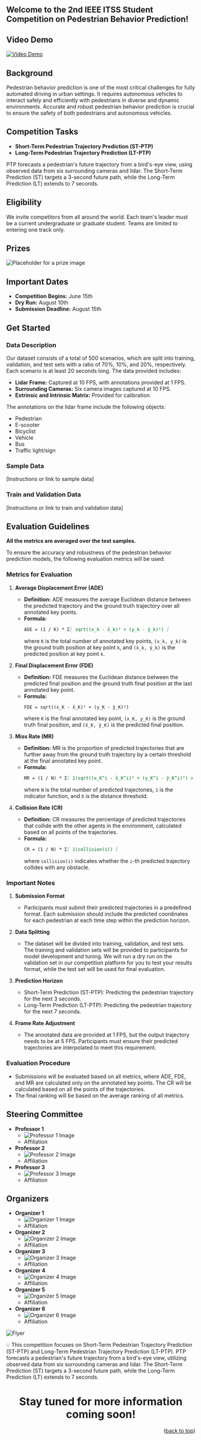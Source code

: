 
## Welcome to the 2nd IEEE ITSS Student Competition on Pedestrian Behavior Prediction!

## Video Demo
[![Video Demo](https://github.com/IEEE-ITSS-HAIT/2024-IEEE-ITSS-PBP/raw/competition_release_1.0/images/thumbnail.png)](https://github.com/IEEE-ITSS-HAIT/2024-IEEE-ITSS-PBP/assets/79834399/d6f0c718-6e91-46c7-ba65-03ce0c46a8f5)

## Background
Pedestrian behavior prediction is one of the most critical challenges for fully automated driving in urban settings. It requires autonomous vehicles to interact safely and efficiently with pedestrians in diverse and dynamic environments. Accurate and robust pedestrian behavior prediction is crucial to ensure the safety of both pedestrians and autonomous vehicles.

## Competition Tasks
- **Short-Term Pedestrian Trajectory Prediction (ST-PTP)**
- **Long-Term Pedestrian Trajectory Prediction (LT-PTP)**

PTP forecasts a pedestrian's future trajectory from a bird's-eye view, using observed data from six surrounding cameras and lidar. The Short-Term Prediction (ST) targets a 3-second future path, while the Long-Term Prediction (LT) extends to 7 seconds.

## Eligibility
We invite competitors from all around the world. Each team's leader must be a current undergraduate or graduate student. Teams are limited to entering one track only.

## Prizes
![Placeholder for a prize image](file-Sy85iu64zALlDTEwthTUWH9p)

## Important Dates
- **Competition Begins:** June 15th
- **Dry Run:** August 10th
- **Submission Deadline:** August 15th
## Get Started
### Data Description
Our dataset consists of a total of 500 scenarios, which are split into training, validation, and test sets with a ratio of 70%, 10%, and 20%, respectively. Each scenario is at least 20 seconds long. The data provided includes:

- **Lidar Frame:** Captured at 10 FPS, with annotations provided at 1 FPS.
- **Surrounding Cameras:** Six camera images captured at 10 FPS.
- **Extrinsic and Intrinsic Matrix:** Provided for calibration.

The annotations on the lidar frame include the following objects:
- Pedestrian
- E-scooter
- Bicyclist
- Vehicle
- Bus
- Traffic light/sign
### Sample Data
[Instructions or link to sample data]

### Train and Validation Data
[Instructions or link to train and validation data]
## Evaluation Guidelines
 **All the metrics are averaged over the test samples.**

To ensure the accuracy and robustness of the pedestrian behavior prediction models, the following evaluation metrics will be used:

### Metrics for Evaluation

1. **Average Displacement Error (ADE)**
   - **Definition:** ADE measures the average Euclidean distance between the predicted trajectory and the ground truth trajectory over all annotated key points.
   - **Formula:** 
     ```markdown
     ADE = (1 / K) * Σ[ sqrt((x_k - x̂_k)² + (y_k - ŷ_k)²) ]
     ```
     where `K` is the total number of annotated key points, `(x_k, y_k)` is the ground truth position at key point `k`, and `(x̂_k, ŷ_k)` is the predicted position at key point `k`.

2. **Final Displacement Error (FDE)**
   - **Definition:** FDE measures the Euclidean distance between the predicted final position and the ground truth final position at the last annotated key point.
   - **Formula:**
     ```markdown
     FDE = sqrt((x_K - x̂_K)² + (y_K - ŷ_K)²)
     ```
     where `K` is the final annotated key point, `(x_K, y_K)` is the ground truth final position, and `(x̂_K, ŷ_K)` is the predicted final position.

3. **Miss Rate (MR)**
   - **Definition:** MR is the proportion of predicted trajectories that are further away from the ground truth trajectory by a certain threshold at the final annotated key point.
   - **Formula:**
     ```markdown
     MR = (1 / N) * Σ[ 1(sqrt((x_K^i - x̂_K^i)² + (y_K^i - ŷ_K^i)²) > δ) ]
     ```
     where `N` is the total number of predicted trajectories, `1` is the indicator function, and `δ` is the distance threshold.

4. **Collision Rate (CR)**
   - **Definition:** CR measures the percentage of predicted trajectories that collide with the other agents in the environment, calculated based on all points of the trajectories.
   - **Formula:**
     ```markdown
     CR = (1 / N) * Σ[ 1(collision(i)) ]
     ```
     where `collision(i)` indicates whether the `i`-th predicted trajectory collides with any obstacle.
### Important Notes

1. **Submission Format**
   - Participants must submit their predicted trajectories in a predefined format. Each submission should include the predicted coordinates for each pedestrian at each time step within the prediction horizon.

2. **Data Splitting**
   - The dataset will be divided into training, validation, and test sets. The training and validation sets will be provided to participants for model development and tuning. We will run a dry run on the validation set in our competition platform for you to test your results format, while the test set will be used for final evaluation.

3. **Prediction Horizon**
   - Short-Term Prediction (ST-PTP): Predicting the pedestrian trajectory for the next 3 seconds.
   - Long-Term Prediction (LT-PTP): Predicting the pedestrian trajectory for the next 7 seconds.

4. **Frame Rate Adjustment**
   - The annotated data are provided at 1 FPS, but the output trajectory needs to be at 5 FPS. Participants must ensure their predicted trajectories are interpolated to meet this requirement.

### Evaluation Procedure

- Submissions will be evaluated based on all metrics, where ADE, FDE, and MR are calculated only on the annotated key points. The CR will be calculated based on all the points of the trajectories.
- The final ranking will be based on the average ranking of all metrics.


## Steering Committee
- **Professor 1**
  - ![Professor 1 Image](file-3oKWflsxpzSyO7G5D7W3GqDQ)
  - Affiliation
- **Professor 2**
  - ![Professor 2 Image](file-nDJKa77WK0Nq1GiMhwojjXtR)
  - Affiliation
- **Professor 3**
  - ![Professor 3 Image](file-KgQxuJ30J0DSRcgAXKZf88R5)
  - Affiliation

## Organizers
- **Organizer 1**
  - ![Organizer 1 Image](file-Sy85iu64zALlDTEwthTUWH9p)
  - Affiliation
- **Organizer 2**
  - ![Organizer 2 Image](file-3oKWflsxpzSyO7G5D7W3GqDQ)
  - Affiliation
- **Organizer 3**
  - ![Organizer 3 Image](file-nDJKa77WK0Nq1GiMhwojjXtR)
  - Affiliation
- **Organizer 4**
  - ![Organizer 4 Image](file-KgQxuJ30J0DSRcgAXKZf88R5)
  - Affiliation
- **Organizer 5**
  - ![Organizer 5 Image](file-Sy85iu64zALlDTEwthTUWH9p)
  - Affiliation
- **Organizer 6**
  - ![Organizer 6 Image](file-3oKWflsxpzSyO7G5D7W3GqDQ)
  - Affiliation

![Flyer](images/Flyer_3.png)

:bulb: This competition focuses on Short-Term Pedestrian Trajectory Prediction (ST-PTP) and Long-Term Pedestrian Trajectory Prediction (LT-PTP). PTP forecasts a pedestrian's future trajectory from a bird's-eye view, utilizing observed data from six surrounding cameras and lidar. The Short-Term Prediction (ST) targets a 3-second future path, while the Long-Term Prediction (LT) extends to 7 seconds.

<h1 align="center">Stay tuned for more information coming soon!</h1>


<p align="right">(<a href="#top">back to top</a>)</p>
